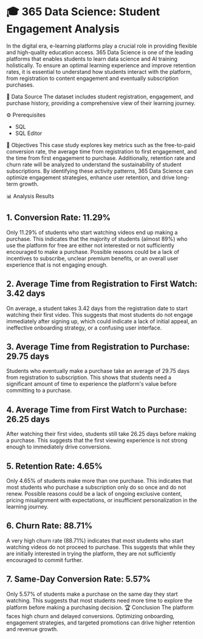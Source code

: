 # 🎓 365 Data Science: Student Engagement Analysis
In the digital era, e-learning platforms play a crucial role in providing flexible and high-quality education access. 365 Data Science is one of the leading platforms that enables students to learn data science and AI training holistically. To ensure an optimal learning experience and improve retention rates, it is essential to understand how students interact with the platform, from registration to content engagement and eventually subscription purchases.

📂 Data Source
The dataset includes student registration, engagement, and purchase history, providing a comprehensive view of their learning journey.

⚙️ Prerequisites
- SQL
- SQL Editor

🎯 Objectives
This case study explores key metrics such as the free-to-paid conversion rate, the average time from registration to first engagement, and the time from first engagement to purchase. Additionally, retention rate and churn rate will be analyzed to understand the sustainability of student subscriptions. By identifying these activity patterns, 365 Data Science can optimize engagement strategies, enhance user retention, and drive long-term growth.

📊 Analysis Results
## **1. Conversion Rate: 11.29%**

Only 11.29% of students who start watching videos end up making a purchase. This indicates that the majority of students (almost 89%) who use the platform for free are either not interested or not sufficiently encouraged to make a purchase. Possible reasons could be a lack of incentives to subscribe, unclear premium benefits, or an overall user experience that is not engaging enough.

## **2. Average Time from Registration to First Watch: 3.42 days**

On average, a student takes 3.42 days from the registration date to start watching their first video. This suggests that most students do not engage immediately after signing up, which could indicate a lack of initial appeal, an ineffective onboarding strategy, or a confusing user interface.

## **3. Average Time from Registration to Purchase: 29.75 days**

Students who eventually make a purchase take an average of 29.75 days from registration to subscription. This shows that students need a significant amount of time to experience the platform's value before committing to a purchase.

## **4. Average Time from First Watch to Purchase: 26.25 days**

After watching their first video, students still take 26.25 days before making a purchase. This suggests that the first viewing experience is not strong enough to immediately drive conversions.

## **5. Retention Rate: 4.65%**

Only 4.65% of students make more than one purchase. This indicates that most students who purchase a subscription only do so once and do not renew. Possible reasons could be a lack of ongoing exclusive content, pricing misalignment with expectations, or insufficient personalization in the learning journey.

## **6. Churn Rate: 88.71%**

A very high churn rate (88.71%) indicates that most students who start watching videos do not proceed to purchase. This suggests that while they are initially interested in trying the platform, they are not sufficiently encouraged to commit further.

## **7. Same-Day Conversion Rate: 5.57%**

Only 5.57% of students make a purchase on the same day they start watching. This suggests that most students need more time to explore the platform before making a purchasing decision.
🏆 Conclusion
The platform faces high churn and delayed conversions. Optimizing onboarding, engagement strategies, and targeted promotions can drive higher retention and revenue growth.

